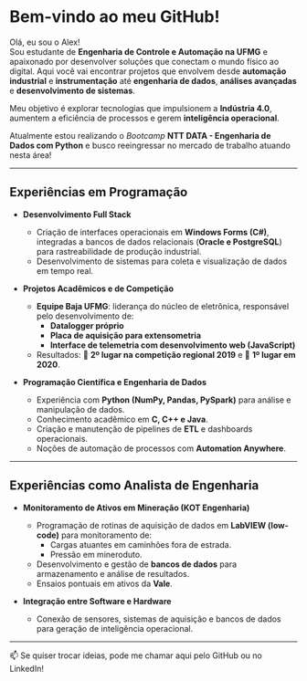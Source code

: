 # Bem-vindo ao meu GitHub!

Olá, eu sou o Alex!  
Sou estudante de **Engenharia de Controle e Automação na UFMG** e apaixonado por desenvolver soluções que conectam o mundo físico ao digital. Aqui você vai encontrar projetos que envolvem desde **automação industrial** e **instrumentação** até **engenharia de dados**, **análises avançadas** e **desenvolvimento de sistemas**.  

Meu objetivo é explorar tecnologias que impulsionem a **Indústria 4.0**, aumentem a eficiência de processos e gerem **inteligência operacional**.

Atualmente estou realizando o _Bootcamp_ **NTT DATA - Engenharia de Dados com Python** e busco reeingressar no mercado de trabalho atuando nesta área!

---

## Experiências em Programação

- **Desenvolvimento Full Stack**
  - Criação de interfaces operacionais em **Windows Forms (C#)**, integradas a bancos de dados relacionais (**Oracle e PostgreSQL**) para rastreabilidade de produção industrial.
  - Desenvolvimento de sistemas para coleta e visualização de dados em tempo real.

- **Projetos Acadêmicos e de Competição**
  - **Equipe Baja UFMG**: liderança do núcleo de eletrônica, responsável pelo desenvolvimento de:
    - **Datalogger próprio**
    - **Placa de aquisição para extensometria**
    - **Interface de telemetria com desenvolvimento web (JavaScript)**
  - Resultados: 🥈 **2º lugar na competição regional 2019** e 🥇 **1º lugar em 2020**.

- **Programação Científica e Engenharia de Dados**
  - Experiência com **Python (NumPy, Pandas, PySpark)** para análise e manipulação de dados.
  - Conhecimento acadêmico em **C, C++ e Java**.
  - Criação e manutenção de pipelines de **ETL** e dashboards operacionais.
  - Noções de automação de processos com **Automation Anywhere**.

---

## Experiências como Analista de Engenharia

- **Monitoramento de Ativos em Mineração (KOT Engenharia)**
  - Programação de rotinas de aquisição de dados em **LabVIEW (low-code)** para monitoramento de:
    - Cargas atuantes em caminhões fora de estrada.
    - Pressão em mineroduto.
  - Desenvolvimento e gestão de **bancos de dados** para armazenamento e análise de resultados.
  - Ensaios pontuais em ativos da **Vale**.

- **Integração entre Software e Hardware**
  - Conexão de sensores, sistemas de aquisição e bancos de dados para geração de inteligência operacional.

---

📫 Se quiser trocar ideias, pode me chamar aqui pelo GitHub ou no LinkedIn!  
